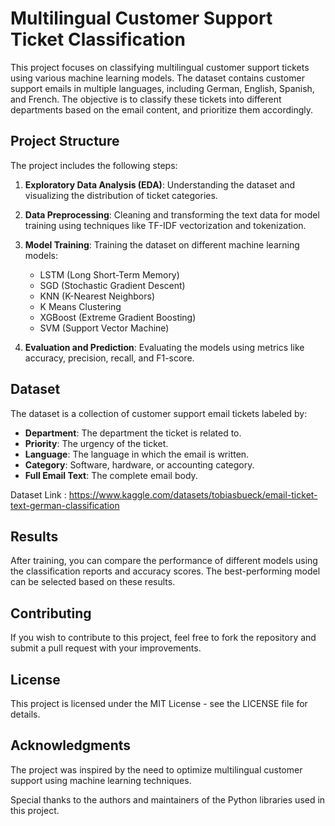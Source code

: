 # Multilingual Customer Support Ticket Classification

This project focuses on classifying multilingual customer support tickets using various machine learning models. The dataset contains customer support emails in multiple languages, including German, English, Spanish, and French. The objective is to classify these tickets into different departments based on the email content, and prioritize them accordingly.

## Project Structure

The project includes the following steps:

1. **Exploratory Data Analysis (EDA)**: Understanding the dataset and visualizing the distribution of ticket categories.

2. **Data Preprocessing**: Cleaning and transforming the text data for model training using techniques like TF-IDF vectorization and tokenization.

3. **Model Training**: Training the dataset on different machine learning models:
   - LSTM (Long Short-Term Memory)
   - SGD (Stochastic Gradient Descent)
   - KNN (K-Nearest Neighbors)
   - K Means Clustering
   - XGBoost (Extreme Gradient Boosting)
   - SVM (Support Vector Machine)

4. **Evaluation and Prediction**: Evaluating the models using metrics like accuracy, precision, recall, and F1-score.

## Dataset

The dataset is a collection of customer support email tickets labeled by:
- **Department**: The department the ticket is related to.
- **Priority**: The urgency of the ticket.
- **Language**: The language in which the email is written.
- **Category**: Software, hardware, or accounting category.
- **Full Email Text**: The complete email body.

Dataset Link : https://www.kaggle.com/datasets/tobiasbueck/email-ticket-text-german-classification

## Results

After training, you can compare the performance of different models using the classification reports and accuracy scores. The best-performing model can be selected based on these results.

## Contributing

If you wish to contribute to this project, feel free to fork the repository and submit a pull request with your improvements.

## License

This project is licensed under the MIT License - see the LICENSE file for details.

## Acknowledgments

The project was inspired by the need to optimize multilingual customer support using machine learning techniques.

Special thanks to the authors and maintainers of the Python libraries used in this project.

